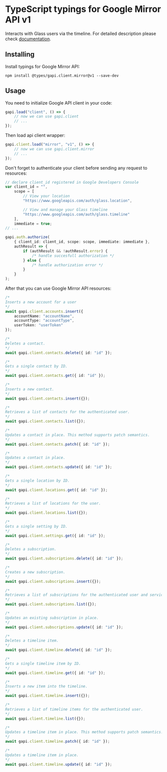 # TypeScript typings for Google Mirror API v1

Interacts with Glass users via the timeline. For detailed description please
check [documentation](https://developers.google.com/glass).

## Installing

Install typings for Google Mirror API:

```
npm install @types/gapi.client.mirror@v1 --save-dev
```

## Usage

You need to initialize Google API client in your code:

```typescript
gapi.load("client", () => {
    // now we can use gapi.client
    // ...
});
```

Then load api client wrapper:

```typescript
gapi.client.load("mirror", "v1", () => {
    // now we can use gapi.client.mirror
    // ...
});
```

Don't forget to authenticate your client before sending any request to
resources:

```typescript
// declare client_id registered in Google Developers Console
var client_id = "",
    scope = [
        // View your location
        "https://www.googleapis.com/auth/glass.location",

        // View and manage your Glass timeline
        "https://www.googleapis.com/auth/glass.timeline"
    ],
    immediate = true;
// ...

gapi.auth.authorize(
    { client_id: client_id, scope: scope, immediate: immediate },
    authResult => {
        if (authResult && !authResult.error) {
            /* handle succesfull authorization */
        } else {
            /* handle authorization error */
        }
    }
);
```

After that you can use Google Mirror API resources:

```typescript
/* 
Inserts a new account for a user  
*/
await gapi.client.accounts.insert({
    accountName: "accountName",
    accountType: "accountType",
    userToken: "userToken"
});

/* 
Deletes a contact.  
*/
await gapi.client.contacts.delete({ id: "id" });

/* 
Gets a single contact by ID.  
*/
await gapi.client.contacts.get({ id: "id" });

/* 
Inserts a new contact.  
*/
await gapi.client.contacts.insert({});

/* 
Retrieves a list of contacts for the authenticated user.  
*/
await gapi.client.contacts.list({});

/* 
Updates a contact in place. This method supports patch semantics.  
*/
await gapi.client.contacts.patch({ id: "id" });

/* 
Updates a contact in place.  
*/
await gapi.client.contacts.update({ id: "id" });

/* 
Gets a single location by ID.  
*/
await gapi.client.locations.get({ id: "id" });

/* 
Retrieves a list of locations for the user.  
*/
await gapi.client.locations.list({});

/* 
Gets a single setting by ID.  
*/
await gapi.client.settings.get({ id: "id" });

/* 
Deletes a subscription.  
*/
await gapi.client.subscriptions.delete({ id: "id" });

/* 
Creates a new subscription.  
*/
await gapi.client.subscriptions.insert({});

/* 
Retrieves a list of subscriptions for the authenticated user and service.  
*/
await gapi.client.subscriptions.list({});

/* 
Updates an existing subscription in place.  
*/
await gapi.client.subscriptions.update({ id: "id" });

/* 
Deletes a timeline item.  
*/
await gapi.client.timeline.delete({ id: "id" });

/* 
Gets a single timeline item by ID.  
*/
await gapi.client.timeline.get({ id: "id" });

/* 
Inserts a new item into the timeline.  
*/
await gapi.client.timeline.insert({});

/* 
Retrieves a list of timeline items for the authenticated user.  
*/
await gapi.client.timeline.list({});

/* 
Updates a timeline item in place. This method supports patch semantics.  
*/
await gapi.client.timeline.patch({ id: "id" });

/* 
Updates a timeline item in place.  
*/
await gapi.client.timeline.update({ id: "id" });
```
